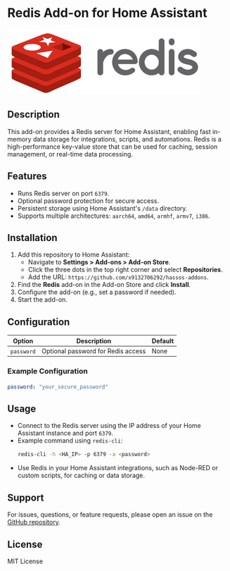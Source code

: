 # Redis Add-on for Home Assistant

![Redis Add-on Logo](logo.png)

## Description
This add-on provides a Redis server for Home Assistant, enabling fast in-memory data storage for integrations, scripts, and automations. Redis is a high-performance key-value store that can be used for caching, session management, or real-time data processing.

## Features
- Runs Redis server on port `6379`.
- Optional password protection for secure access.
- Persistent storage using Home Assistant's `/data` directory.
- Supports multiple architectures: `aarch64`, `amd64`, `armhf`, `armv7`, `i386`.

## Installation
1. Add this repository to Home Assistant:
   - Navigate to **Settings > Add-ons > Add-on Store**.
   - Click the three dots in the top right corner and select **Repositories**.
   - Add the URL: `https://github.com/x9132706292/hassos-addons`.
2. Find the **Redis** add-on in the Add-on Store and click **Install**.
3. Configure the add-on (e.g., set a password if needed).
4. Start the add-on.

## Configuration
| Option    | Description                          | Default |
|-----------|--------------------------------------|---------|
| `password`| Optional password for Redis access   | None    |

### Example Configuration
```yaml
password: "your_secure_password"
```

## Usage
- Connect to the Redis server using the IP address of your Home Assistant instance and port `6379`.
- Example command using `redis-cli`:
  ```bash
  redis-cli -h <HA_IP> -p 6379 -a <password>
  ```
- Use Redis in your Home Assistant integrations, such as Node-RED or custom scripts, for caching or data storage.

## Support
For issues, questions, or feature requests, please open an issue on the [GitHub repository](https://github.com/x9132706292/hassos-addons).

## License
MIT License
